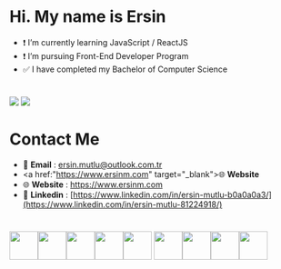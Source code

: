 # Hi. My name is Ersin

- :heavy_exclamation_mark: I’m currently learning JavaScript / ReactJS
- :heavy_exclamation_mark: I’m pursuing Front-End Developer Program
- :white_check_mark: I have completed my Bachelor of Computer Science

#

<img src="https://github-readme-stats.vercel.app/api?username=gorbadil&show_icons=true&theme=dracula&hide_border=true"/>
<img src="https://github-readme-stats.vercel.app/api/top-langs?username=gorbadil&hide=html&layout=compact&theme=dracula&hide_border=true"/>

# Contact Me

- :email: <span style="font-weight: bolder">Email</span> : ersin.mutlu@outlook.com.tr
- <a href:"https://www.ersinm.com" target="_blank">:globe_with_meridians: <span style="font-weight: bolder">Website</span></a>
- :globe_with_meridians: <span style="font-weight: bolder">Website</span> : https://www.ersinm.com
- :link: <span style="font-weight: bolder">Linkedin</span> : [https://www.linkedin.com/in/ersin-mutlu-b0a0a0a3/](https://www.linkedin.com/in/ersin-mutlu-81224918/)

#

<img height=50 src="https://cdn.jsdelivr.net/gh/devicons/devicon/icons/javascript/javascript-original.svg" /><img height=50 src="https://cdn.jsdelivr.net/gh/devicons/devicon/icons/react/react-original.svg" /><img height=50 src="https://cdn.jsdelivr.net/gh/devicons/devicon/icons/jquery/jquery-original.svg" /><img height=50 src="https://cdn.jsdelivr.net/gh/devicons/devicon/icons/html5/html5-original.svg" /><img height=50 src="https://cdn.jsdelivr.net/gh/devicons/devicon/icons/css3/css3-original.svg" />
<img height=50 src="https://cdn.jsdelivr.net/gh/devicons/devicon/icons/git/git-plain.svg"/><img height=50 src="https://cdn.jsdelivr.net/gh/devicons/devicon/icons/graphql/graphql-plain.svg" /><img height=50 src="https://cdn.jsdelivr.net/gh/devicons/devicon/icons/python/python-original.svg"/><img height=50 src="https://cdn.jsdelivr.net/gh/devicons/devicon/icons/c/c-original.svg" />
